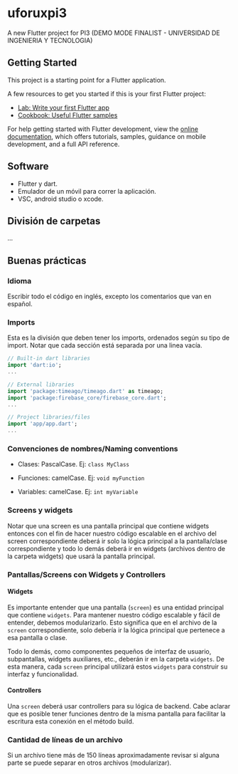 # uforuxpi3

A new Flutter project for PI3 (DEMO MODE FINALIST - UNIVERSIDAD DE INGENIERIA Y TECNOLOGIA)

## Getting Started

This project is a starting point for a Flutter application.

A few resources to get you started if this is your first Flutter project:

- [Lab: Write your first Flutter app](https://docs.flutter.dev/get-started/codelab)
- [Cookbook: Useful Flutter samples](https://docs.flutter.dev/cookbook)

For help getting started with Flutter development, view the
[online documentation](https://docs.flutter.dev/), which offers tutorials,
samples, guidance on mobile development, and a full API reference.

## Software

- Flutter y dart.
- Emulador de un móvil para correr la aplicación.
- VSC, android studio o xcode.

## División de carpetas
...


## Buenas prácticas

### Idioma

Escribir todo el código en inglés, excepto los comentarios que van en español.

### Imports

Esta es la división que deben tener los imports, ordenados según su tipo de import. Notar que cada sección está separada por una linea vacía.

```dart
// Built-in dart libraries
import 'dart:io';
...

// External libraries
import 'package:timeago/timeago.dart' as timeago;
import 'package:firebase_core/firebase_core.dart';
...

// Project libraries/files
import 'app/app.dart';
...
```

### Convenciones de nombres/Naming conventions

- Clases: PascalCase. Ej: `class MyClass`

- Funciones: camelCase. Ej: `void myFunction`

- Variables: camelCase. Ej: `int myVariable`

### Screens y widgets

Notar que una screen es una pantalla principal que contiene widgets entonces con el fin de hacer nuestro código escalable en el archivo del screen correspondiente deberá ir solo la lógica principal a la pantalla/clase correspondiente y todo lo demás deberá ir en widgets (archivos dentro de la carpeta widgets) que usará la pantalla principal.

### Pantallas/Screens con Widgets y Controllers

#### Widgets

Es importante entender que una pantalla (`screen`) es una entidad principal que contiene `widgets`. Para mantener nuestro código escalable y fácil de entender, debemos modularizarlo. Esto significa que en el archivo de la `screen` correspondiente, solo debería ir la lógica principal que pertenece a esa pantalla o clase.

Todo lo demás, como componentes pequeños de interfaz de usuario, subpantallas, widgets auxiliares, etc., deberán ir en la carpeta `widgets`. De esta manera, cada `screen` principal utilizará estos `widgets` para construir su interfaz y funcionalidad.

#### Controllers

Una `screen` deberá usar controllers para su lógica de backend. Cabe aclarar que es posible tener funciones dentro de la misma pantalla para facilitar la escritura esta conexión en el método build.

### Cantidad de líneas de un archivo

Si un archivo tiene más de 150 líneas aproximadamente revisar si alguna parte se puede separar en otros archivos (modularizar).
